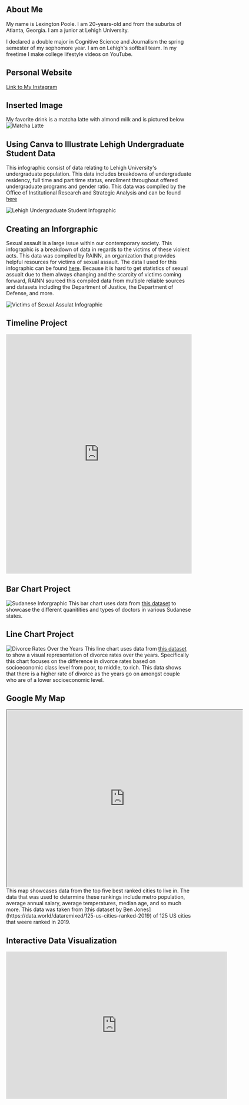 ## About Me
My name is Lexington Poole. I am 20-years-old and from the suburbs of Atlanta, Georgia. I am a junior at Lehigh University.

I declared a double major in Cognitive Science and Journalism the spring semester of my sophomore year. I am on Lehigh's softball team. In my freetime I make college lifestyle videos on YouTube.

## Personal Website
[Link to My Instagram](https://www.instagram.com/lexijpoole/)

## Inserted Image
My favorite drink is a matcha latte with almond milk and is pictured below
![Matcha Latte](https://www.acozykitchen.com/wp-content/uploads/2017/04/IcedMatchaLatte-1.jpg) 

## Using Canva to Illustrate Lehigh Undergraduate Student Data
This infographic consist of data relating to Lehigh University's undergraduate population. This data includes breakdowns of undergraduate residency, full time and part time status, enrollment throughout offered undergraduate programs and gender ratio. This data was compiled by the Office of Institutional Research and Strategic Analysis and can be found [here](https://oirsa.lehigh.edu/sites/oirsa.lehigh.edu/files/LUprofile_2019.pdf)

![Lehigh Undergraduate Student Infographic](https://github.com/lexingtonpoole/lexingtonpoole.github.io/blob/main/datacanva.png?raw=true)

## Creating an Inforgraphic
Sexual assault is a large issue within our contemporary society. This infographic is a breakdown of data in regards to the victims of these violent acts. This data was compiled by RAINN, an organization that provides helpful resources for victims of sexual assault. The data I used for this infographic can be found [here](https://www.rainn.org/statistics/victims-sexual-violence). Because it is hard to get statistics of sexual assualt due to them always changing and the scarcity of victims coming forward, RAINN sourced this compiled data from multiple reliable sources and datasets including the Department of Justice, the Department of Defense, and more.

![Victims of Sexual Assulat Infographic](https://user-images.githubusercontent.com/100098620/155923755-4aada8ad-e43a-4c33-8535-27bcaecad76a.png)

## Timeline Project
<iframe src='https://cdn.knightlab.com/libs/timeline3/latest/embed/index.html?source=1aoxFGDn-FEwNF50fjcBdZRPQPTqwHin2NVtiYAx2Ne0&font=Default&lang=en&initial_zoom=2&height=650' width='100%' height='650' webkitallowfullscreen mozallowfullscreen allowfullscreen frameborder='0'></iframe>

## Bar Chart Project
![Sudanese Inforgraphic](Quantity_of_Different_Types_of_Doctors_in_Sudanese_States_Psychiatrists_General_Surgeons_Oncologists_Urologists_chartbuilder.png) This bar chart uses data from [this dataset](https://data.world/ocha-sudan/b9c877ca-5699-483b-b99b-9149dfa20991/workspace/file?filename=health-capacity-sudan-2018-long-xlsx-1.xlsx) to showcase the different quanitities and types of doctors in various Sudanese states.

## Line Chart Project
![Divorce Rates Over the Years](https://github.com/lexingtonpoole/lexingtonpoole.github.io/blob/main/Divorce_Rates_by_Socio-Economic_Status_poor_mid_rich_chartbuilder.png?raw=true)
This line chart uses data from [this dataset](https://data.world/fivethirtyeight/marriage/workspace/file?filename=divorce.csv) to show a visual representation of divorce rates over the years. Specifically this chart focuses on the difference in divorce rates based on socioeconomic class level from poor, to middle, to rich. This data shows that there is a higher rate of divorce as the years go on amongst couple who are of a lower socioeconomic level.

## Google My Map
<iframe src='https://www.google.com/maps/d/u/3/embed?mid=1DrmAU9Gu7k1mnXIXCGkrVDGyuBTUDKkG&ehbc=2E312F' width='640' height='480'></iframe>
This map showcases data from the top five best ranked cities to live in. The data that was used to determine these rankings include metro population, average annual salary, average temperatures, median age, and so much more. This data was taken from [this dataset by Ben Jones](https://data.world/dataremixed/125-us-cities-ranked-2019) of 125 US cities that weere ranked in 2019.

## Interactive Data Visualization
<iframe src="https://prod-useast-a.online.tableau.com/#/site/lexingtonpooledatajournalism/views/InteractiveDataVisualization/Dashboard1?:iid=1" style="border:0px #ffffff none;" name="myiFrame" scrolling="no" frameborder="1" marginheight="0px" marginwidth="0px" height="400px" width="600px" allowfullscreen></iframe>
